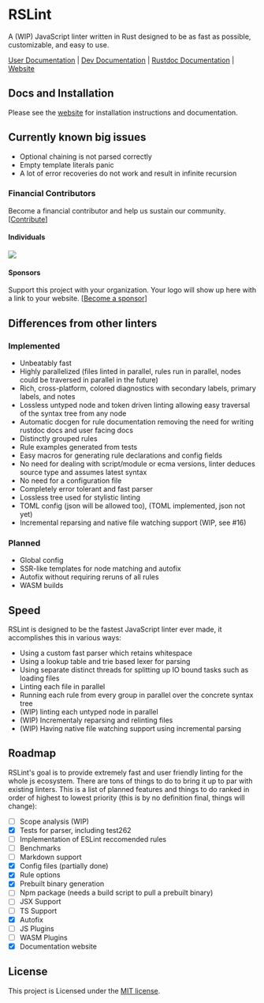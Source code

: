# RSLint

A (WIP) JavaScript linter written in Rust designed to be as fast as possible, customizable, and easy to use.

[User Documentation](https://rslint.org/guide/getting-started.html) | [Dev Documentation](https://rslint.org/dev/) | [Rustdoc Documentation](https://docs.rs/rslint_core) | [Website](http://rslint.org)

## Docs and Installation

Please see the [website](https://rdambrosio016.github.io/RSLint/) for installation instructions and documentation.

## Currently known big issues

- Optional chaining is not parsed correctly
- Empty template literals panic
- A lot of error recoveries do not work and result in infinite recursion

### Financial Contributors

Become a financial contributor and help us sustain our community. [[Contribute](https://opencollective.com/rslint/contribute)]

#### Individuals

<a href="https://opencollective.com/rslint"><img src="https://opencollective.com/rslint/individuals.svg?width=890"></a>

#### Sponsors

Support this project with your organization. Your logo will show up here with a link to your website. [[Become a sponsor](https://opencollective.com/rslint/contribute)]

## Differences from other linters

### Implemented

- Unbeatably fast
- Highly parallelized (files linted in parallel, rules run in parallel, nodes could be traversed in parallel in the future)
- Rich, cross-platform, colored diagnostics with secondary labels, primary labels, and notes
- Lossless untyped node and token driven linting allowing easy traversal of the syntax tree from any node
- Automatic docgen for rule documentation removing the need for writing rustdoc docs and user facing docs
- Distinctly grouped rules
- Rule examples generated from tests
- Easy macros for generating rule declarations and config fields
- No need for dealing with script/module or ecma versions, linter deduces source type and assumes latest syntax
- No need for a configuration file
- Completely error tolerant and fast parser
- Lossless tree used for stylistic linting
- TOML config (json will be allowed too), (TOML implemented, json not yet)
- Incremental reparsing and native file watching support (WIP, see #16)

### Planned

- Global config
- SSR-like templates for node matching and autofix
- Autofix without requiring reruns of all rules
- WASM builds

## Speed

RSLint is designed to be the fastest JavaScript linter ever made, it accomplishes this in various ways:

- Using a custom fast parser which retains whitespace
- Using a lookup table and trie based lexer for parsing
- Using separate distinct threads for splitting up IO bound tasks such as loading files
- Linting each file in parallel
- Running each rule from every group in parallel over the concrete syntax tree
- (WIP) linting each untyped node in parallel
- (WIP) Incrementaly reparsing and relinting files
- (WIP) Having native file watching support using incremental parsing

## Roadmap

RSLint's goal is to provide extremely fast and user friendly linting for the whole js ecosystem. There are tons of things to do to bring it up to par with existing linters. This is a list of planned features and things to do ranked in order of highest to lowest priority (this is by no definition final, things will change):

- [ ] Scope analysis (WIP)
- [x] Tests for parser, including test262
- [ ] Implementation of ESLint reccomended rules
- [ ] Benchmarks
- [ ] Markdown support
- [x] Config files (partially done)
- [x] Rule options
- [x] Prebuilt binary generation
- [ ] Npm package (needs a build script to pull a prebuilt binary)
- [ ] JSX Support
- [ ] TS Support
- [x] Autofix
- [ ] JS Plugins
- [ ] WASM Plugins
- [x] Documentation website

## License

This project is Licensed under the [MIT license](http://opensource.org/licenses/MIT).
